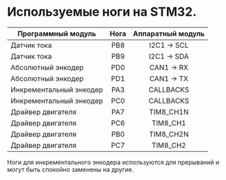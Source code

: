 # Используемые ноги на STM32.


|    Программный модуль   | Нога  | Аппаратный модуль |
|-------------------------|:-----:|:-----------------:|
|      Датчик тока        |  PB8  |    I2C1 -> SCL    |
|      Датчик тока        |  PB9  |    I2C1 -> SDA    |
|   Абсолютный энкодер    |  PD0  |    CAN1 -> RX     |
|   Абсолютный энкодер    |  PD1  |    CAN1 -> TX     |
| Инкрементальный энкодер |  PA3  |    CALLBACKS      |
| Инкрементальный энкодер |  PC0  |    CALLBACKS      |
|    Драйвер двигателя	  |  PA7  |    TIM8_CH1N      |
|    Драйвер двигателя	  |  PC6  |    TIM8_CH1       |
|    Драйвер двигателя	  |  PB0  |    TIM8_CH2N      |
|    Драйвер двигателя	  |  PC7  |    TIM8_CH2       |

Ноги для инкрементального энкодера используются для прерываний и могут быть спокойно заменены на другие.
